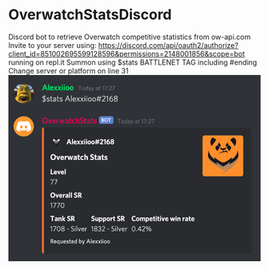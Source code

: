 # OverwatchStatsDiscord
Discord bot to retrieve Overwatch competitive statistics from ow-api.com
Invite to your server using: https://discord.com/api/oauth2/authorize?client_id=851002695599128596&permissions=2148001856&scope=bot running on repl.it
Summon using $stats BATTLENET TAG including #ending
Change server or platform on line 31
<img src="images/screenshot.png">
